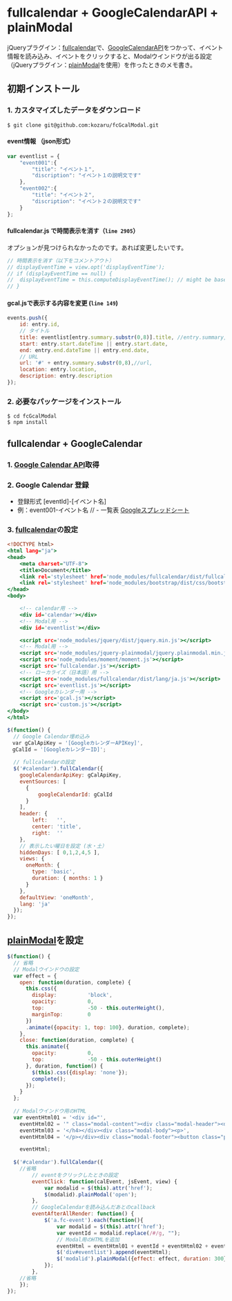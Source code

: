 # fullcalendar + GoogleCalendarAPI + plainModal

jQueryプラグイン：[fullcalendar](http://fullcalendar.io/)で、[GoogleCalendarAPI](https://console.developers.google.com/flows/enableapi?apiid=calendar)をつかって、イベント情報を読み込み、イベントをクリックすると、Modalウインドウが出る設定（jQueryプラグイン：[plainModal](http://anseki.github.io/jquery-plainmodal/)を使用）を作ったときのメモ書き。

## 初期インストール

### 1. カスタマイズしたデータをダウンロード

```
$ git clone git@github.com:kozaru/fcGcalModal.git
```

#### event情報 （json形式）

```eventlist.js
var eventlist = {
	"event001":{
		"title": "イベント１",
		"discription": "イベント１の説明文です"
	},
	"event002":{
		"title": "イベント２",
		"discription": "イベント２の説明文です"
	}
};
```

#### fullcalendar.js で時間表示を消す（`line 2905`）
オプションが見つけられなかったのです。あれば変更したいです。

```fullcalendar.js
// 時間表示を消す（以下をコメントアウト）
// displayEventTime = view.opt('displayEventTime');
// if (displayEventTime == null) {
// 	displayEventTime = this.computeDisplayEventTime(); // might be based off of range
// }
```

#### gcal.jsで表示する内容を変更 (`line 149`)

```gcal.js
events.push({
	id: entry.id,
	// タイトル
	title: eventlist[entry.summary.substr(0,8)].title, //entry.summary,
	start: entry.start.dateTime || entry.start.date,
	end: entry.end.dateTime || entry.end.date,
	// URL
	url: '#' + entry.summary.substr(0,8),//url,
	location: entry.location,
	description: entry.description
});
```

### 2. 必要なパッケージをインストール

```
$ cd fcGcalModal
$ npm install
```

## fullcalendar + GoogleCalendar

### 1. [Google Calendar API](https://console.developers.google.com/flows/enableapi?apiid=calendar)取得

### 2. Google Calendar 登録

- 登録形式 [eventId]-[イベント名]
- 例：event001-イベント名
// - 一覧表 [Googleスプレッドシート](https://docs.google.com/spreadsheets/d/1HnCT_2J4dSZiyb69IfqqUTzejD4DXK4jM-ipyiD200I/edit#gid=0)

### 3. [fullcalendar](http://fullcalendar.io/)の設定

```index.html
<!DOCTYPE html>
<html lang="ja">
<head>
	<meta charset="UTF-8">
	<title>Document</title>
	<link rel='stylesheet' href='node_modules/fullcalendar/dist/fullcalendar.css' />
	<link rel='stylesheet' href='node_modules/bootstrap/dist/css/bootstrap.min.css' />
</head>
<body>

	<!-- calendar用 -->
	<div id='calendar'></div>
	<!-- Modal用 -->
	<div id='eventlist'></div>

	<script src='node_modules/jquery/dist/jquery.min.js'></script>
	<!-- Modal用 -->
	<script src='node_modules/jquery-plainmodal/jquery.plainmodal.min.js'></script>
	<script src='node_modules/moment/moment.js'></script>
	<script src='fullcalendar.js'></script>
	<!-- ローカライズ（日本語）用 -->
	<script src='node_modules/fullcalendar/dist/lang/ja.js'></script>
	<script src='eventlist.js'></script>
	<!-- Googleカレンダー用 -->
	<script src='gcal.js'></script>
	<script src='custom.js'></script>
</body>
</html>
```

```custom.js
$(function() {
  // Google Calendar埋め込み
　var gCalApiKey = '[GoogleカレンダーAPIKey]',
　gCalId = '[GoogleカレンダーID]';
		
  // fullcalendarの設定
  $('#calendar').fullCalendar({
    googleCalendarApiKey: gCalApiKey,
    eventSources: [
      {
          googleCalendarId: gCalId
      }
    ],
    header: {
	    left:   '',
	    center: 'title',
	    right:  ''
    },
    // 表示したい曜日を設定 (水・土）
    hiddenDays: [ 0,1,2,4,5 ],
    views: {
      oneMonth: {
        type: 'basic',
        duration: { months: 1 }
      }
    },
    defaultView: 'oneMonth',
    lang: 'ja'
  });
});
```

## [plainModal](http://anseki.github.io/jquery-plainmodal/)を設定

```custom.js
$(function() {
  // 省略
  // Modalウインドウの設定
  var effect = {
    open: function(duration, complete) {
      this.css({
        display:          'block',
        opacity:          0,
        top:              -50 - this.outerHeight(),
        marginTop:        0
      })
      .animate({opacity: 1, top: 100}, duration, complete);
    },
    close: function(duration, complete) {
      this.animate({
        opacity:          0,
        top:              -50 - this.outerHeight()
      }, duration, function() {
        $(this).css({display: 'none'});
        complete();
      });
    }
  };
  
  // Modalウインドウ用のHTML
  var eventHtml01 = '<div id="',
    eventHtml02 = '" class="modal-content"><div class="modal-header"><div class="plainmodal-close pull-right">&#215;</div><h4 class="modal-title">',
    eventHtml03 = '</h4></div><div class="modal-body"><p>',
    eventHtml04 = '</p></div><div class="modal-footer"><button class="plainmodal-close btn">Close</button></div></div>',

    eventHtml;
    
  $('#calendar').fullCalendar({
	//省略
		// eventをクリックしたときの設定
		eventClick: function(calEvent, jsEvent, view) {
			var modalid = $(this).attr('href');
			$(modalid).plainModal('open');
		},
		// GoogleCalendarを読み込んだあとのcallback
		eventAfterAllRender: function() {
			$('a.fc-event').each(function(){
				var modalid = $(this).attr('href');
				var eventId = modalid.replace(/#/g, "");
				// Modal用のHTMLを追加
				eventHtml = eventHtml01 + eventId + eventHtml02 + eventlist[eventId].title +  eventHtml03 + eventlist[eventId].discription + eventHtml04;
				$('div#eventlist').append(eventHtml);
				$('modalid').plainModal({effect: effect, duration: 300});
			});
		},
	//省略
	});
});
```

